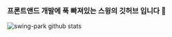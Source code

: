 ### 프론트앤드 개발에 푹 빠져있는 스윙의 깃허브 입니다 👋

![swing-park github stats](https://github-readme-stats.vercel.app/api?username=swing-park&show_icons=true)

<!--
**swing-park/swing-park** is a ✨ _special_ ✨ repository because its `README.md` (this file) appears on your GitHub profile.

Here are some ideas to get you started:

- 🔭 I’m currently working on ...
- 🌱 I’m currently learning ...
- 👯 I’m looking to collaborate on ...
- 🤔 I’m looking for help with ...
- 💬 Ask me about ...
- 📫 How to reach me: ...
- 😄 Pronouns: ...
- ⚡ Fun fact: ...
-->
